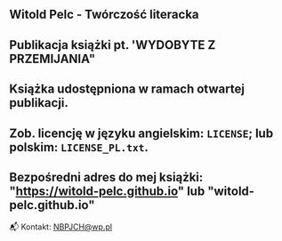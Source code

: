 Witold Pelc - Twórczość literacka
---
Publikacja książki pt. 'WYDOBYTE Z PRZEMIJANIA"
---
Książka udostępniona w ramach otwartej publikacji. 
---
Zob. licencję w języku angielskim: `LICENSE`;  lub polskim: `LICENSE_PL.txt`.
---
Bezpośredni adres do mej książki:  "https://witold-pelc.github.io"  lub  "witold-pelc.github.io"
---
📬 Kontakt:  NBPJCH@wp.pl

